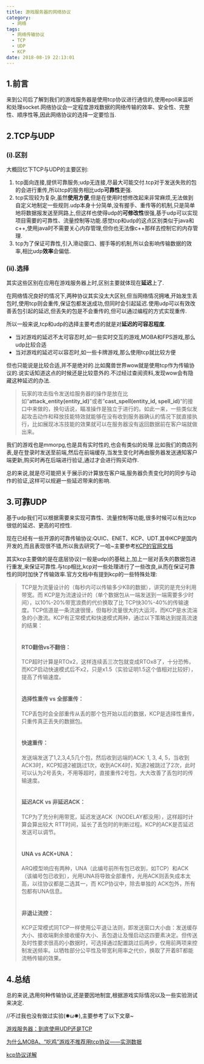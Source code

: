 ```yaml
---
title: 游戏服务器的网络协议
category:
  - 网络
tags:
  - 网络传输协议
  - TCP
  - UDP
  - KCP
date: 2018-08-19 22:13:01
---
```


## 1.前言

来到公司后了解到我们的游戏服务器是使用tcp协议进行通信的,使用epoll来监听和处理socket.网络协议会一定程度游戏数据的网络传输的效率、安全性、完整性、顺序性等,因此网络协议的选择一定要恰当.

<!--more-->

## 2.TCP与UDP

### (i).区别

大概回忆下TCP与UDP的主要区别:

1. tcp面向连接,提供可靠服务;udp无连接,尽最大可能交付.tcp对于发送失败的包的会进行重传,所以tcp的服务相比udp**可靠性**更强.
2. tcp实现较为复杂,虽然**使用方便**,但是在使用时想修改起来非常麻烦,无法做到自定义地制定一些规则.udp本身十分简单,没有握手、重传等的机制,只是简单地将数据报发送至网路上,但这样也使得udp的**可修改性**很强,基于udp可以实现项目需要的可靠性、流量控制等功能.感觉tcp和udp的这点区别类似于java和c++,使用java时不需要关心内存管理,但你也无法像c++那样去控制它的内存管理.
3. tcp为了保证可靠性,引入滑动窗口、握手等的机制,所以会影响传输数据的效率,相比udp**效率**会偏低.

### (ii).选择

其实这些区别在应用在游戏服务器上时,区别主要就体现在**延迟**上了.

在网络情况良好的情况下,两种协议其实没太大区别,但当网络情况拥堵,开始发生丢包时,使用tcp则会重传,保证包都发送成功,但同时会引起延迟.使用udp可以有效改善丢包引起的延迟,但丢失的包是不会重传的,但可以通过编程的方式实现重传.

所以一般来说,tcp和udp的选择主要考虑的就是对**延迟的可容忍程度**.

* 当对游戏的延迟不太可容忍时,如一些实时交互的游戏,MOBA和FPS游戏,那么udp比较合适
* 当对游戏的延迟可以容忍时,如一些卡牌游戏,那么使用tcp就比较方便

但也只能说是比较合适,并不是绝对的.比如魔兽世界wow就是使用tcp作为传输协议的.说实话知道这点的时候还是比较意外的.不过经过查阅资料,发现wow会有隐藏这种延迟的办法.

> 玩家的攻击指令发送给服务器的操作是放在比如“**attack_entity(entity_id)**”或者”**cast_spell(entity_id, spell_id)**“的接口中来做的，换句话说，瞄准操作是独立于进行的。如此一来，一些类似发起攻击动作和释放技能特效就能够在没有收到服务器确认的情况下就直接执行，比如展现冰冻技能的效果就可以在服务器没有返回数据前在客户端就做出来。

我们的游戏也是mmorpg,也是具有实时性的,也会有类似的处理.比如我们的商店列表,是在登录时发送至前端,然后在前端缓存,当发生变化时再由服务器发送通知客户端更新,购买时再在后端进行验证,通过才会进行购买动作.

总的来说,就是尽可能把关于展示的计算放在客户端,服务器负责变化时的同步与动作的验证,这样可以规避一些延迟带来的影响.

## 3.可靠UDP

基于udp我们可以根据需要来实现可靠性、流量控制等功能,很多时候可以有比tcp很低的延迟、更高的可控性.

现在已经有一些开源的可靠传输协议:QUIC、ENET、KCP、UDT.其中KCP是国内开发的,而且表现很不错,所以我去研究了一哈~主要参考[KCP的官网文档](https://github.com/skywind3000/kcp)

其实kcp主要做的是在底层协议(一般是udp)的基础上,加上一层对丢失的数据包进行重发,来保证可靠性.与tcp相比,kcp对一些处理进行了一些改良,从而在保证可靠性的同时加快了传输效率.官方文档中有提到kcp的一些特殊处理:

>TCP是为流量设计的（每秒内可以传输多少KB的数据），讲究的是充分利用带宽。而 KCP是为流速设计的（单个数据包从一端发送到一端需要多少时间），以10%-20%带宽浪费的代价换取了比 TCP快30%-40%的传输速度。TCP信道是一条流速很慢，但每秒流量很大的大运河，而KCP是水流湍急的小激流。KCP有正常模式和快速模式两种，通过以下策略达到提高流速的结果：<br></br>
>
>#### RTO翻倍vs不翻倍：
>
> TCP超时计算是RTOx2，这样连续丢三次包就变成RTOx8了，十分恐怖，而KCP启动快速模式后不x2，只是x1.5（实验证明1.5这个值相对比较好），提高了传输速度。<br></br>
>
>#### 选择性重传 vs 全部重传：
>
>TCP丢包时会全部重传从丢的那个包开始以后的数据，KCP是选择性重传，只重传真正丢失的数据包。<br></br>
>
>#### 快速重传：
>
>发送端发送了1,2,3,4,5几个包，然后收到远端的ACK: 1, 3, 4, 5，当收到ACK3时，KCP知道2被跳过1次，收到ACK4时，知道2被跳过了2次，此时可以认为2号丢失，不用等超时，直接重传2号包，大大改善了丢包时的传输速度。<br></br>
>
>#### 延迟ACK vs 非延迟ACK：
>
>TCP为了充分利用带宽，延迟发送ACK（NODELAY都没用），这样超时计算会算出较大 RTT时间，延长了丢包时的判断过程。KCP的ACK是否延迟发送可以调节。<br></br>
>
>#### UNA vs ACK+UNA：
>
>ARQ模型响应有两种，UNA（此编号前所有包已收到，如TCP）和ACK（该编号包已收到），光用UNA将导致全部重传，光用ACK则丢失成本太高，以往协议都是二选其一，而 KCP协议中，除去单独的 ACK包外，所有包都有UNA信息。<br></br>
>
>#### 非退让流控：
>
>KCP正常模式同TCP一样使用公平退让法则，即发送窗口大小由：发送缓存大小、接收端剩余接收缓存大小、丢包退让及慢启动这四要素决定。但传送及时性要求很高的小数据时，可选择通过配置跳过后两步，仅用前两项来控制发送频率。以牺牲部分公平性及带宽利用率之代价，换取了开着BT都能流畅传输的效果。

## 4.总结

总的来说,选用何种传输协议,还是要因地制宜,根据游戏实际情况以及一些实验测试来决定.

//不过我也没有做过实验(✺ω✺),主要参考了以下文章~

[游戏服务器：到底使用UDP还是TCP](http://blog.jobbole.com/64638/)

[为什么MOBA、“吃鸡”游戏不推荐用tcp协议——实测数据](http://gad.qq.com/article/detail/37876)

[kcp协议详解](https://www.cnblogs.com/yuanyifei1/p/6846310.html)

